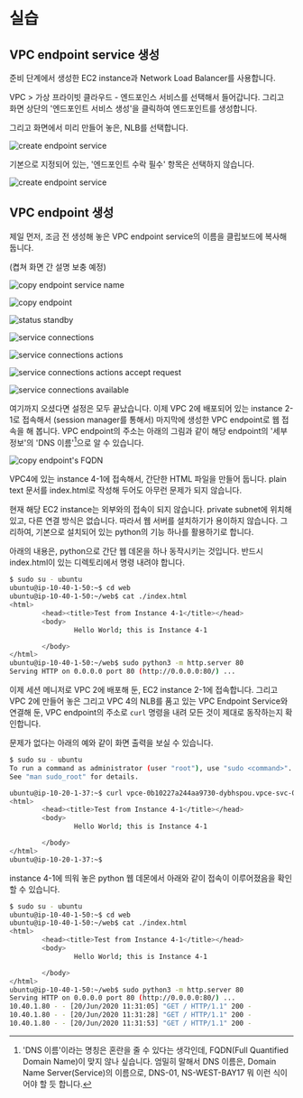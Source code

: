 # 실습

## VPC endpoint service 생성

준비 단계에서 생성한 EC2 instance과 Network Load Balancer를 사용합니다.

VPC > 가상 프라이빗 클라우드 - 엔드포인스 서비스를 선택해서 들어갑니다.
그리고 화면 상단의 '엔드포인트 서비스 생성'을 클릭하여 엔드포인트를 생성합니다.

그리고 화면에서 미리 만들어 놓은, NLB를 선택합니다.

![create endpoint service](../../images/networking/privatelink/create-endpoint-service.png)

기본으로 지정되어 있는, '엔드포인트 수락 필수' 항목은 선택하지 않습니다.

![create endpoint service](../../images/networking/privatelink/created-endpoint-service.png)

## VPC endpoint 생성

제일 먼저, 조금 전 생성해 놓은 VPC endpoint service의 이름을 클립보드에 복사해 둡니다.

(켭쳐 화면 간 설명 보충 예정)

![copy endpoint service name](../../images/networking/privatelink/copy-endpoint-service-name.png)

![copy endpoint](../../images/networking/privatelink/create-endpoint.png)

![status standby](../../images/networking/privatelink/endpoint-status-standby.png)

![service connections](../../images/networking/privatelink/endpoint-service-connections.png)

![service connections actions](../../images/networking/privatelink/endpoint-service-connections-actions.png)

![service connections actions accept request](../../images/networking/privatelink/endpoint-service-connections-accept-request.png)

![service connections available](../../images/networking/privatelink/endpoint-service-connections-available.png)

여기까지 오셨다면 설정은 모두 끝났습니다.
이제 VPC 2에 배포되어 있는 instance 2-1로 접속해서 (session manager를 통해서)
마지막에 생성한 VPC endpoint로 웹 접속을 해 봅니다. VPC endpoint의 주소는 아래의 그림과 같이
해당 endpoint의 '세부 정보'의 'DNS 이름'[^1]으로 알 수 있습니다. 

[^1]: 'DNS 이름'이라는 명칭은 혼란을
    줄 수 있다는 생각인데, FQDN(Full Quantified Domain Name)이 맞지 않나 싶습니다.
    엄밀히 말해서 DNS 이름은, Domain Name Server(Service)의 이름으로, DNS-01, NS-WEST-BAY17
    뭐 이런 식이어야 할 듯 합니다.

![copy endpoint's FQDN](../../images/networking/privatelink/copy-endpoints-fqdn.png)

VPC4에 있는 instance 4-1에 접속해서, 간단한 HTML 파일을 만들어 둡니다.
plain text 문서를 index.html로 작성해 두어도 아무런 문제가 되지 않습니다.

현재 해당 EC2 instance는 외부와의 접속이 되지 않습니다. private subnet에
위치해 있고, 다른 연결 방식은 없습니다. 따라서 웹 서버를 설치하기가 용이하지 않습니다.
그리하여, 기본으로 설치되어 있는 python의 기능 하나를 활용하기로 합니다.

아래의 내용은, python으로 간단 웹 데몬을 하나 동작시키는 것입니다.
반드시 index.html이 있는 디렉토리에서 명령 내려야 합니다.

```bash
$ sudo su - ubuntu
ubuntu@ip-10-40-1-50:~$ cd web
ubuntu@ip-10-40-1-50:~/web$ cat ./index.html
<html>
        <head><title>Test from Instance 4-1</title></head>
        <body>
                Hello World; this is Instance 4-1

        </body>
</html>
ubuntu@ip-10-40-1-50:~/web$ sudo python3 -m http.server 80
Serving HTTP on 0.0.0.0 port 80 (http://0.0.0.0:80/) ...
```
이제 세션 메니저로 VPC 2에 배포해 둔, EC2 instance 2-1에 접속합니다.
그리고 VPC 2에 만들어 놓은 그리고 VPC 4의 NLB를 품고 있는 VPC Endpoint Service와
연결해 둔, VPC endpoint의 주소로 `curl` 명령을 내려 모든 것이 제대로 동작하는지
확인합니다.

문제가 없다는 아래의 예와 같이 화면 출력을 보실 수 있습니다.

```bash
$ sudo su - ubuntu
To run a command as administrator (user "root"), use "sudo <command>".
See "man sudo_root" for details.

ubuntu@ip-10-20-1-37:~$ curl vpce-0b10227a244aa9730-dybhspou.vpce-svc-036f46495a6cabc80.ap-northeast-2.vpce.amazonaws.com
<html>
        <head><title>Test from Instance 4-1</title></head>
        <body>
                Hello World; this is Instance 4-1

        </body>
</html>
ubuntu@ip-10-20-1-37:~$ 
```
instance 4-1에 띄워 놓은 python 웹 데몬에서 아래와 같이 접속이 이루어졌음을 확인할 수 있습니다.

```bash
$ sudo su - ubuntu
ubuntu@ip-10-40-1-50:~$ cd web
ubuntu@ip-10-40-1-50:~/web$ cat ./index.html
<html>
        <head><title>Test from Instance 4-1</title></head>
        <body>
                Hello World; this is Instance 4-1

        </body>
</html>
ubuntu@ip-10-40-1-50:~/web$ sudo python3 -m http.server 80
Serving HTTP on 0.0.0.0 port 80 (http://0.0.0.0:80/) ...
10.40.1.80 - - [20/Jun/2020 11:31:05] "GET / HTTP/1.1" 200 -
10.40.1.80 - - [20/Jun/2020 11:31:28] "GET / HTTP/1.1" 200 -
10.40.1.80 - - [20/Jun/2020 11:31:53] "GET / HTTP/1.1" 200 -
```
